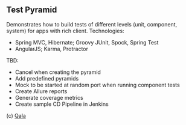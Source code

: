 Test Pyramid
----

Demonstrates how to build tests of different levels (unit, component, system) for apps with rich client. Technologies:
 
- Spring MVC, Hibernate; Groovy JUnit, Spock, Spring Test
- AngularJS; Karma, Protractor

TBD:

- Cancel when creating the pyramid
- Add predefined pyramids
- Mock to be started at random port when running component tests
- Create Allure reports
- Generate coverage metrics
- Create sample CD Pipeline in Jenkins

(c) [Qala](http://qala.io)